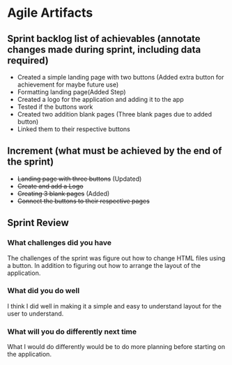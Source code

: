 # Agile Artifacts 

## Sprint backlog list of achievables (annotate changes made during sprint, including data required)
- Created a simple landing page with two buttons (Added extra button for achievement for maybe future use)
- Formatting landing page(Added Step)
- Created a logo for the application and adding it to the app
- Tested if the buttons work
- Created two addition blank pages (Three blank pages due to added button)
- Linked them to their respective buttons

## Increment (what must be achieved by the end of the sprint)
- ~~Landing page with three buttons~~ (Updated)
- ~~Create and add a Logo~~ 
- ~~Creating 3 blank pages~~ (Added)
- ~~Connect the buttons to their respective pages~~

## Sprint Review 
### What challenges did you have
The challenges of the sprint was figure out how to change HTML files using a button. In addition to figuring out how to arrange the layout of the application. 
### What did you do well
I think I did well in making it a simple and easy to understand layout for the user to understand. 
### What will you do differently next time
What I would do differently would be to do more planning before starting on the application. 